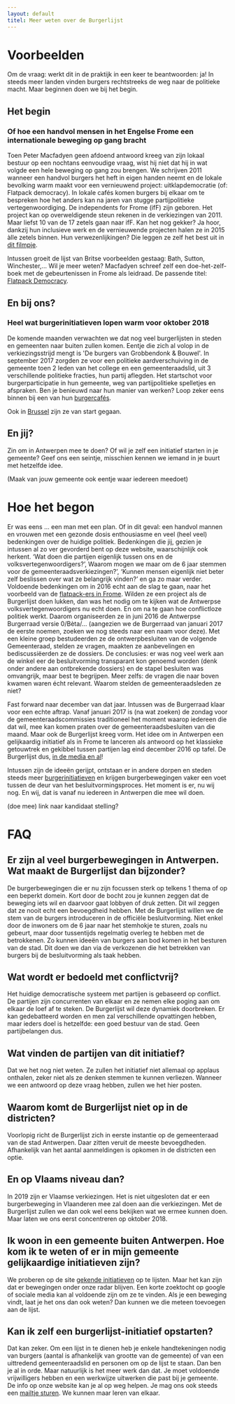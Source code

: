 ```yaml
---
layout: default
titel: Meer weten over de Burgerlijst
---
```


# Voorbeelden
Om de vraag: werkt dit in de praktijk in een keer te beantwoorden: ja! In steeds meer landen vinden burgers rechtstreeks de weg naar de politieke macht. Maar beginnen doen we bij het begin.
 
## Het begin

### Of hoe een handvol mensen in het Engelse Frome een internationale beweging op gang bracht
 
Toen Peter Macfadyen geen afdoend antwoord kreeg van zijn lokaal bestuur op een nochtans eenvoudige vraag, wist hij niet dat hij in wat volgde een hele beweging op gang zou brengen. We schrijven 2011 wanneer een handvol burgers het heft in eigen handen neemt en de lokale bevolking warm maakt voor een vernieuwend project: uitklapdemocratie (of: Flatpack democracy).
In lokale cafés komen burgers bij elkaar om te bespreken hoe het anders kan na jaren van stugge partijpolitieke vertegenwoordiging. De independents for Frome (ifF) zijn geboren.
Het project kan op overweldigende steun rekenen in de verkiezingen van 2011. Maar liefst 10 van de 17 zetels gaan naar ifF. Kan het nog gekker? Ja hoor, dankzij hun inclusieve werk en de vernieuwende projecten halen ze in 2015 àlle zetels binnen.
Hun verwezenlijkingen? Die leggen ze zelf het best uit in [dit filmpje](https://www.youtube.com/watch?v=pMEDVG8237s).
 
Intussen groeit de lijst van Britse voorbeelden gestaag: Bath, Sutton, Winchester,…
Wil je meer weten? Macfadyen schreef zelf een doe-het-zelf-boek met de gebeurtenissen in Frome als leidraad. De passende titel: [Flatpack Democracy](http://www.flatpackdemocracy.co.uk/thebook/).
 
## En bij ons?

### Heel wat burgerinitiatieven lopen warm voor oktober 2018
 
De komende maanden verwachten we dat nog veel burgerlijsten in steden en gemeenten naar buiten zullen komen.
Eentje die zich al  volop in de verkiezingsstrijd mengt is 'De burgers van Grobbendonk & Bouwel'. In september 2017 zorgden ze voor een politieke aardverschuiving in de gemeente toen 2 leden van het college en een gemeenteraadslid, uit 3 verschillende politieke fracties, hun partij aflegden. Het startschot voor burgerparticipatie in hun gemeente, weg van partijpolitieke spelletjes en afspraken.
Ben je benieuwd naar hun manier van werken? Loop zeker eens binnen bij een van hun [burgercafés](http://deburgers.be/).

Ook in [Brussel](https://medium.com/@webrussels) zijn ze van start gegaan.
 
## En jij?
Zin om in Antwerpen mee te doen? Of wil je zelf een initiatief starten in je gemeente? Geef ons een seintje, misschien kennen we iemand in je buurt met hetzelfde idee.
 
(Maak van jouw gemeente ook eentje waar iedereen meedoet)

# Hoe het begon

Er was eens … een man met een plan. Of in dit geval: een handvol mannen en vrouwen met een gezonde dosis enthousiasme en veel (heel veel) bedenkingen over de huidige politiek.
Bedenkingen die jij, gezien je intussen al zo ver gevorderd bent op deze website, waarschijnlijk ook herkent.
‘Wat doen die partijen eigenlijk tussen ons en de volksvertegenwoordigers?’, Waarom mogen we maar om de 6 jaar stemmen voor de gemeenteraadsverkiezingen?’, ‘Kunnen mensen eigenlijk niet beter zelf beslissen over wat ze belangrijk vinden?’ en ga zo maar verder.
Voldoende bedenkingen om in 2016 echt aan de slag te gaan, naar het voorbeeld van de [flatpack-ers in Frome](https://www.demorgen.be/buitenland/welkom-in-frome-waar-de-burgers-de-touwtjes-in-handen-hebben-b4d86936/). Wilden ze een project als de Burgerlijst doen lukken, dan was het nodig om te kijken wat de Antwerpse volksvertegenwoordigers nu echt doen. En om na te gaan hoe conflictloze politiek werkt.
Daarom organiseerden ze in juni 2016 de Antwerpse Burgerraad versie 0/Bèta/… (aangezien we de Burgerraad van januari 2017 de eerste noemen, zoeken we nog steeds naar een naam voor deze). Met een kleine groep bestudeerden ze de ontwerpbesluiten van de volgende Gemeenteraad, stelden ze vragen, maakten ze aanbevelingen en bediscussiëerden ze de dossiers. De conclusies: er was nog veel werk aan de winkel eer de besluitvorming transparant kon genoemd worden (denk onder andere aan ontbrekende dossiers) en de stapel besluiten was omvangrijk, maar best te begrijpen. Meer zelfs: de vragen die naar boven kwamen waren écht relevant. Waarom stelden de gemeenteraadsleden ze niet?
 
Fast forward naar december van dat jaar.
Intussen was de Burgerraad klaar voor een echte aftrap. Vanaf januari 2017 is (na wat zoeken) de zondag voor de gemeenteraadscommissies traditioneel het moment waarop iedereen die dat wil, mee kan komen praten over de gemeenteraadsbesluiten van die maand.
Maar ook de Burgerlijst kreeg vorm. Het idee om in Antwerpen een gelijkaardig initiatief als in Frome te lanceren als antwoord op het klassieke getouwtrek en gekibbel tussen partijen lag eind december 2016 op tafel. De Burgerlijst dus, [in de media en al](https://www.demorgen.be/politiek/weg-met-partijpolitiek-deze-man-lanceert-antwerpse-burgerlijst-alles-begint-en-eindigt-met-inspraak-b51d1160/)!
 
Intussen zijn de ideeën gerijpt, ontstaan er in andere dorpen en steden steeds meer [burgerinitiatieven](https://www.apache.be/2017/11/02/burgerbewegingen-wie-verkiezingen-wint-moet-er-rekening-mee-houden/?sh=8bad7c53530fce937ca79-1321974913) en krijgen burgerbewegingen vaker een voet tussen de deur van het besluitvormingsproces. Het moment is er, nu wij nog. En wij, dat is vanaf nu iedereen in Antwerpen die mee wil doen.
 
(doe mee) link naar kandidaat stelling?

# FAQ

## Er zijn al veel burgerbewegingen in Antwerpen. Wat maakt de Burgerlijst dan bijzonder?
De burgerbewegingen die er nu zijn focussen sterk op telkens 1 thema of op een beperkt domein. Kort door de bocht zou je kunnen zeggen dat de beweging iets wil en daarvoor gaat lobbyen of druk zetten. Dit wil zeggen dat ze nooit echt een bevoegdheid hebben. Met de Burgerlijst willen we de stem van de burgers introduceren in de officiële besluitvorming. Niet enkel door de inwoners om de 6 jaar naar het stemhokje te sturen, zoals nu gebeurt, maar door tussentijds regelmatig overleg te hebben met de betrokkenen. Zo kunnen ideeën van burgers aan bod komen in het besturen van de stad. Dit doen we dan via de verkozenen die het betrekken van burgers bij de besluitvorming als taak hebben.

## Wat wordt er bedoeld met conflictvrij?
Het huidige democratische systeem met partijen is gebaseerd op conflict. De partijen zijn concurrenten van elkaar en ze nemen elke poging aan om elkaar de loef af te steken. De Burgerlijst wil deze dynamiek doorbreken. Er kan gedebatteerd worden en men zal verschillende opvattingen hebben, maar ieders doel is hetzelfde: een goed bestuur van de stad. Geen partijbelangen dus.

## Wat vinden de partijen van dit initiatief?
Dat we het nog niet weten. Ze zullen het initiatief niet allemaal op applaus onthalen, zeker niet als ze denken stemmen te kunnen verliezen. Wanneer we een antwoord op deze vraag hebben, zullen we het hier posten.

## Waarom komt de Burgerlijst niet op in de districten?
Voorlopig richt de Burgerlijst zich in eerste instantie op de gemeenteraad van de stad Antwerpen. Daar zitten veruit de meeste bevoegdheden. Afhankelijk van het aantal aanmeldingen is opkomen in de districten een optie.

## En op Vlaams niveau dan?
In 2019 zijn er Vlaamse verkiezingen. Het is niet uitgesloten dat er een burgerbeweging in Vlaanderen mee zal doen aan die verkiezingen. Met de Burgerlijst zullen we dan ook wel eens bekijken wat we ermee kunnen doen. Maar laten we ons eerst concentreren op oktober 2018.

## Ik woon in een gemeente buiten Antwerpen. Hoe kom ik te weten of er in mijn gemeente gelijkaardige initiatieven zijn?
We proberen op de site [gekende initiatieven](http://burgerlijst.be/gelijkaardige_initiatieven) op te lijsten. Maar het kan zijn dat er bewegingen onder onze radar blijven. Een korte zoektocht op google of sociale media kan al voldoende zijn om ze te vinden. Als je een beweging vindt, laat je het ons dan ook weten? Dan kunnen we die meteen toevoegen aan de lijst.

## Kan ik zelf een burgerlijst-initiatief opstarten?
Dat kan zeker. Om een lijst in te dienen heb je enkele handtekeningen nodig van burgers (aantal is afhankelijk van grootte van de gemeente) of van een uittredend gemeenteraadslid en personen om op de lijst te staan. Dan ben je al in orde. Maar natuurlijk is het meer werk dan dat. Je moet voldoende vrijwilligers hebben en een werkwijze uitwerken die past bij je gemeente. De info op onze website kan je al op weg helpen. Je mag ons ook steeds een [mailtje sturen](mailto:info@burgerlijst.be). We kunnen maar leren van elkaar.

